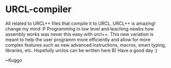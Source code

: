 # URCL-compiler
All related to URCL++ files that compile it to URCL.
URCL++ is amazing! change my mind :P
Programming in low level and teaching newbs how assembly works was never this easy with urcl++. This new variation is meant to help the user programm more efficiently and allow for more complex features such as new advanced instructions, macros, smart typing, libraries, etc. Hopefully urclos can be written here B)
Have a good day :)

~Kuggo
